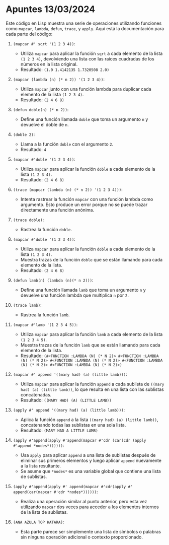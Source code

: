# Apuntes 13/03/2024

Este código en Lisp muestra una serie de operaciones utilizando funciones como `mapcar`, `lambda`, `defun`, `trace`, y `apply`. Aquí está la documentación para cada parte del código:

1. `(mapcar #' sqrt '(1 2 3 4))`:
   - Utiliza `mapcar` para aplicar la función `sqrt` a cada elemento de la lista `(1 2 3 4)`, devolviendo una lista con las raíces cuadradas de los números en la lista original.
   - Resultado: `(1.0 1.4142135 1.7320508 2.0)`

2. `(mapcar (lambda (n) (* n 2)) '(1 2 3 4))`:
   - Utiliza `mapcar` junto con una función lambda para duplicar cada elemento de la lista `(1 2 3 4)`.
   - Resultado: `(2 4 6 8)`

3. `(defun doble(n) (* n 2))`:
   - Define una función llamada `doble` que toma un argumento `n` y devuelve el doble de `n`.

4. `(doble 2)`:
   - Llama a la función `doble` con el argumento `2`.
   - Resultado: `4`

5. `(mapcar #'doble '(1 2 3 4))`:
   - Utiliza `mapcar` para aplicar la función `doble` a cada elemento de la lista `(1 2 3 4)`.
   - Resultado: `(2 4 6 8)`

6. `(trace (mapcar (lambda (n) (* n 2)) '(1 2 3 4)))`:
   - Intenta rastrear la función `mapcar` con una función lambda como argumento. Esto produce un error porque no se puede trazar directamente una función anónima.

7. `(trace doble)`:
   - Rastrea la función `doble`.

8. `(mapcar #'doble '(1 2 3 4))`:
   - Utiliza `mapcar` para aplicar la función `doble` a cada elemento de la lista `(1 2 3 4)`.
   - Muestra trazas de la función `doble` que se están llamando para cada elemento de la lista.
   - Resultado: `(2 4 6 8)`

9. `(defun lamb(n) (lambda (n)(* n 2)))`:
   - Define una función llamada `lamb` que toma un argumento `n` y devuelve una función lambda que multiplica `n` por `2`.

10. `(trace lamb)`:
    - Rastrea la función `lamb`.

11. `(mapcar #'lamb '(1 2 3 4 5))`:
    - Utiliza `mapcar` para aplicar la función `lamb` a cada elemento de la lista `(1 2 3 4 5)`.
    - Muestra trazas de la función `lamb` que se están llamando para cada elemento de la lista.
    - Resultado: `(#<FUNCTION :LAMBDA (N) (* N 2)> #<FUNCTION :LAMBDA (N) (* N 2)> #<FUNCTION :LAMBDA (N) (* N 2)> #<FUNCTION :LAMBDA (N) (* N 2)> #<FUNCTION :LAMBDA (N) (* N 2)>)`

12. `(mapcar #' append '((mary had) (a) (little lamb)))`:
    - Utiliza `mapcar` para aplicar la función `append` a cada sublista de `((mary had) (a) (little lamb))`, lo que resulta en una lista con las sublistas concatenadas.
    - Resultado: `((MARY HAD) (A) (LITTLE LAMB))`

13. `(apply #' append '((mary had) (a) (little lamb)))`:
    - Aplica la función `append` a la lista `((mary had) (a) (little lamb))`, concatenando todas las sublistas en una sola lista.
    - Resultado: `(MARY HAD A LITTLE LAMB)`

14. `(apply #'append(apply #'append(mapcar #'cdr (car(cdr (apply #'append *nodes*))))))`:
    - Usa `apply` para aplicar `append` a una lista de sublistas después de eliminar sus primeros elementos y luego aplicar `append` nuevamente a la lista resultante.
    - Se asume que `*nodes*` es una variable global que contiene una lista de sublistas.

15. `(apply #'append(apply #' append(mapcar #'cdr(apply #' append(car(mapcar #'cdr *nodes*))))))`:
    - Realiza una operación similar al punto anterior, pero esta vez utilizando `mapcar` dos veces para acceder a los elementos internos de la lista de sublistas.

16. `(ANA AZULA TOP KATARA)`:
    - Esta parte parece ser simplemente una lista de símbolos o palabras sin ninguna operación adicional o contexto proporcionado.
